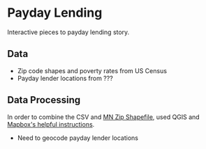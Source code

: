 # Payday Lending

Interactive pieces to payday lending story.

## Data

* Zip code shapes and poverty rates from US Census
* Payday lender locations from ???

## Data Processing

In order to combine the CSV and [MN Zip Shapefile](zips-below-poverty-line-mn-v2.csv), used QGIS and [Mapbox's helpful instructions](http://mapbox.com/tilemill/docs/guides/joining-data/).


* Need to geocode payday lender locations